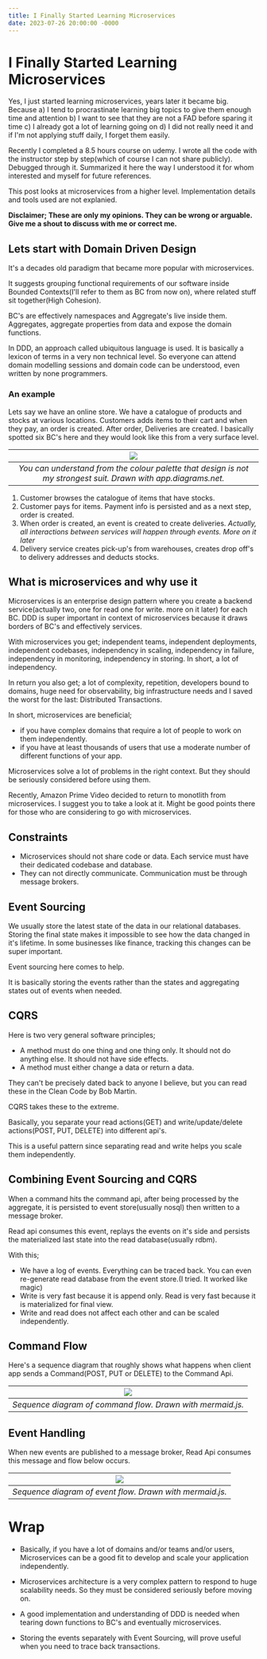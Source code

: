 ```yaml
---
title: I Finally Started Learning Microservices
date: 2023-07-26 20:00:00 -0000
---
```


# I Finally Started Learning Microservices

Yes, I just started learning microservices, years later it became big. Because a) I tend to procrastinate learning big topics to give them enough time and attention b) I want to see that they are not a FAD before sparing it time c) I already got a lot of learning going on d) I did not really need it and if I'm not applying stuff daily, I forget them easily.

Recently I completed a 8.5 hours course on udemy. I wrote all the code with the instructor step by step(which of course I can not share publicly). Debugged through it. Summarized it here the way I understood it for whom interested and myself for future references. 

This post looks at microservices from a higher level. Implementation details and tools used are not explanied.

**Disclaimer; These are only my opinions. They can be wrong or arguable. Give me a shout to discuss with me or correct me.**

## Lets start with Domain Driven Design
It's a decades old paradigm that became more popular with microservices.

It suggests grouping functional requirements of our software inside Bounded Contexts(I'll refer to them as BC from now on), where related stuff sit together(High Cohesion).

BC's are effectively namespaces and Aggregate's live inside them. Aggregates, aggregate properties from data and expose the domain functions.

In DDD, an approach called ubiquitous language is used. It is basically a lexicon of terms in a very non technical level. So everyone can attend domain modelling sessions and domain code can be understood, even written by none programmers.

### An example
Lets say we have an online store. We have a catalogue of products and stocks at various locations. Customers adds items to their cart and when they pay, an order is created. After order, Deliveries are created. I basically spotted six BC's here and they would look like this from a very surface level.

| ![](images/bounded-contexts-of-sample-marketplace.png) | 
|:--:| 
| *You can understand from the colour palette that design is not my strongest suit. Drawn with app.diagrams.net.* |


1. Customer browses the catalogue of items that have stocks.
2. Customer pays for items. Payment info is persisted and as a next step, order is created. 
3. When order is created, an event is created to create deliveries. *Actually, all interactions between services will happen through events. More on it later*
4. Delivery service creates pick-up's from warehouses, creates drop off's to delivery addresses and deducts stocks.

## What is microservices and why use it
Microservices is an enterprise design pattern where you create a backend service(actually two, one for read one for write. more on it later) for each BC. DDD is super important in context of microservices because it draws borders of BC's and effectively services.

With microservices you get; independent teams, independent deployments, independent codebases, independency in scaling, independency in failure, independency in monitoring, independency in storing. In short, a lot of independency. 

In return you also get; a lot of complexity, repetition, developers bound to domains, huge need for observability, big infrastructure needs and I saved the worst for the last: Distributed Transactions.

In short, microservices are beneficial;
* if you have complex domains that require a lot of people to work on them independently. 
* if you have at least thousands of users that use a moderate number of different functions of your app.

Microservices solve a lot of problems in the right context. But they should be seriously considered before using them. 

Recently, Amazon Prime Video decided to return to monotlith from microservices. I suggest you to take a look at it. Might be good points there for those who are considering to go with microservices.

## Constraints
* Microservices should not share code or data. Each service must have their dedicated codebase and database.
* They can not directly communicate. Communication must be through message brokers.

## Event Sourcing
We usually store the latest state of the data in our relational databases. Storing the final state makes it impossible to see how the data changed in it's lifetime. In some businesses like finance, tracking this changes can be super important.

Event sourcing here comes to help.

It is basically storing the events rather than the states and aggregating states out of events when needed.

## CQRS
Here is two very general software principles;
* A method must do one thing and one thing only. It should not do anything else. It should not have side effects.
* A method must either change a data or return a data.

They can't be precisely dated back to anyone I believe, but you can read these in the Clean Code by Bob Martin.

CQRS takes these to the extreme.

Basically, you separate your read actions(GET) and write/update/delete actions(POST, PUT, DELETE) into different api's.

This is a useful pattern since separating read and write helps you scale them independently.

## Combining Event Sourcing and CQRS
When a command hits the command api, after being processed by the aggregate, it is persisted to event store(usually nosql) then written to a message broker.

Read api consumes this event, replays the events on it's side and persists the materialized last state into the read database(usually rdbm).

With this;
* We have a log of events. Everything can be traced back. You can even re-generate read database from the event store.(I tried. It worked like magic)
* Write is very fast because it is append only. Read is very fast because it is materialized for final view.
* Write and read does not affect each other and can be scaled independently.

## Command Flow
Here's a sequence diagram that roughly shows what happens when client app sends a Command(POST, PUT or DELETE) to the Command Api.

| ![](images/command-flow.png) | 
|:--:| 
| *Sequence diagram of command flow. Drawn with mermaid.js.* |

## Event Handling
When new events are published to a message broker, Read Api consumes this message and flow below occurs.

| ![](images/event-flow.png) | 
|:--:| 
| *Sequence diagram of event flow. Drawn with mermaid.js.* |

# Wrap
* Basically, if you have a lot of domains and/or teams and/or users, Microservices can be a good fit to develop and scale your application independently. 

* Microservices architecture is a very complex pattern to respond to huge scalability needs. So they must be considered seriously before moving on.

* A good implementation and understanding of DDD is needed when tearing down functions to BC's and eventually microservices. 

* Storing the events separately with Event Sourcing, will prove useful when you need to trace back transactions.